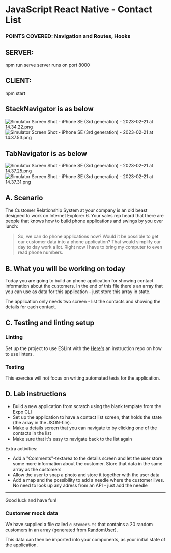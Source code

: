 # JavaScript React Native - Contact List

### POINTS COVERED: Navigation and Routes, Hooks

## SERVER:
npm run serve
server runs on port 8000

## CLIENT:
npm start

## StackNavigator is as below
![Simulator Screen Shot - iPhone SE (3rd generation) - 2023-02-21 at 14.34.22.png](..%2F..%2FDesktop%2FSimulator%20Screen%20Shot%20-%20iPhone%20SE%20%283rd%20generation%29%20-%202023-02-21%20at%2014.34.22.png)
![Simulator Screen Shot - iPhone SE (3rd generation) - 2023-02-21 at 14.37.53.png](..%2F..%2FDesktop%2FSimulator%20Screen%20Shot%20-%20iPhone%20SE%20%283rd%20generation%29%20-%202023-02-21%20at%2014.37.53.png)

## TabNavigator is as below
![Simulator Screen Shot - iPhone SE (3rd generation) - 2023-02-21 at 14.37.25.png](..%2F..%2FDesktop%2FSimulator%20Screen%20Shot%20-%20iPhone%20SE%20%283rd%20generation%29%20-%202023-02-21%20at%2014.37.25.png)
![Simulator Screen Shot - iPhone SE (3rd generation) - 2023-02-21 at 14.37.31.png](..%2F..%2FDesktop%2FSimulator%20Screen%20Shot%20-%20iPhone%20SE%20%283rd%20generation%29%20-%202023-02-21%20at%2014.37.31.png)

## A. Scenario
The Customer Relationship System at your company is an old beast designed to work on Internet Explorer 6. Your sales rep heard that there are people that knows how to build phone applications and swings by you over lunch:

> So, we can do phone applications now? Would it be possible to get our customer data into a phone application? That would simplify our day to day work a lot. Right now I have to bring my computer to even read phone numbers.

## B. What you will be working on today

Today you are going to build an phone application for showing contact information about the customers. In the end of this file there's an array that you can use as data for this application - just store this array in state.

The application only needs two screen - list the contacts and showing the details for each contact.

## C. Testing and linting setup

### Linting

Set up the project to use ESLint with the [Here's](https://github.com/saltsthlm/salt-linting-demo) an instruction repo on how to use linters.

### Testing

This exercise will not focus on writing automated tests for the application.

## D. Lab instructions

* Build a new application from scratch using the blank template from the Expo CLI
* Set up the application to have a contact list screen, that holds the state (the array in the JSON-file).
* Make a details screen that you can navigate to by clicking one of the contacts in the list
* Make sure that it's easy to navigate back to the list again

Extra activities:

* Add a "Comments"-textarea to the details screen and let the user store some more information about the customer. Store that data in the same array as the customers
* Allow the user to snap a photo and store it together with the user data
* Add a map and the possibility to add a needle where the customer lives. No need to look up any adress from an API - just add the needle

---

Good luck and have fun!

### Customer mock data

We have supplied a file called `customers.ts` that contains a 20 random customers in an array (generated from [RandomUser](https://randomuser.me/)).

This data can then be imported into your components, as your initial state of the application.
